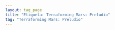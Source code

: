 ```yaml
---
layout: tag_page
title: "Etiqueta: Terraforming Mars: Preludio"
tag: "Terraforming Mars: Preludio"
---
```


